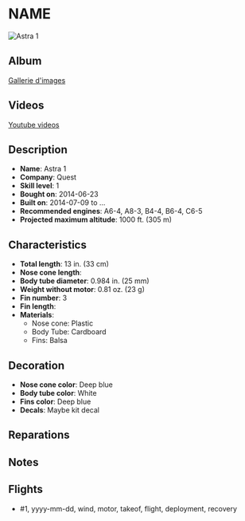 # NAME

![Astra 1](../images/quest-astra_1.jpg)

## Album

[Gallerie d'images](http://www.rocketryforum.com/album.php?albumid=601)

## Videos

[Youtube videos](https://www.youtube.com/user/maroonedmorlock/videos)

## Description

- **Name**: Astra 1
- **Company**: Quest
- **Skill level**: 1
- **Bought on**: 2014-06-23
- **Built on**: 2014-07-09 to ...
- **Recommended engines**: A6-4, A8-3, B4-4, B6-4, C6-5
- **Projected maximum altitude**: 1000 ft. (305 m)

## Characteristics

- **Total length**: 13 in. (33 cm)
- **Nose cone length**: 
- **Body tube diameter**: 0.984 in. (25 mm)
- **Weight without motor**: 0.81 oz. (23 g)
- **Fin number**: 3
- **Fin length**: 
- **Materials**:
  - Nose cone: Plastic
  - Body Tube: Cardboard
  - Fins: Balsa

## Decoration

- **Nose cone color**: Deep blue
- **Body tube color**: White
- **Fins color**: Deep blue
- **Decals**: Maybe kit decal

## Reparations

## Notes

## Flights

- #1, yyyy-mm-dd, wind, motor, takeof, flight, deployment, recovery

